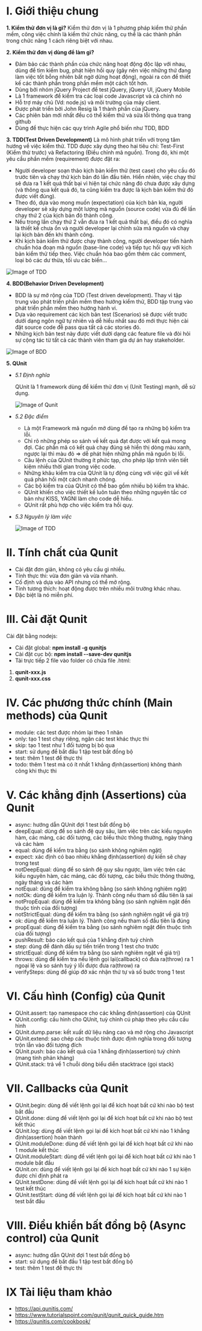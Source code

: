 # I. Giới thiệu chung
**1. Kiểm thử đơn vị là gì?**
Kiểm thử đơn vị là 1 phương pháp kiểm thử phần mềm, công việc chính là kiểm thử chức năng, cụ thể là các thành phần trong chức năng 1 cách riêng biệt với nhau.

**2. Kiểm thử đơn vị dùng để làm gì?**
* Đảm bảo các thành phần của chức năng hoạt động độc lập với nhau, dùng để tìm kiếm bug, phát hiện hồi quy (gây nên việc những thứ đang làm việc tốt bỗng nhiên bất ngờ dừng hoạt động), ngoài ra còn để thiết kế các thành phần trong phần mềm một cách tốt hơn.
*	Dùng bởi nhóm jQuery Project để test jQuery, jQuery UI, jQuery Mobile
*	Là 1 framework để kiểm tra các loại code Javascript và cả chính nó
*	Hỗ trợ máy chủ (Vd: node.js) và môi trường của máy client.
*	Được phát triển bởi John Resig là 1 thành phần của jQuery.
*	Các phiên bản mới nhất đều có thể kiểm thử và sửa lỗi thông qua trang github
* Dùng để thực hiện các quy trình Agile phổ biến như TDD, BDD

**3. TDD(Test Driven Development)**
Là mô hình phát triển với trọng tâm hướng về việc kiểm thử. TDD được xây dựng theo hai tiêu chí: Test-First (Kiểm thử trước) và Refactoring (Điều chỉnh mã nguồn). Trong đó, khi một yêu cầu phần mềm (requirement) được đặt ra:
* Người developer soạn thảo kịch bản kiểm thử (test case) cho yêu cầu đó trước tiên và chạy thử kịch bản đó lần đầu tiên. Hiển nhiên, việc chạy thử sẽ đưa ra 1 kết quả thất bại vì hiện tại chức năng đó chưa được xây dựng (và thông qua kết quả đó, ta cũng kiểm tra được là kịch bản kiểm thử đó được viết đúng).
* Theo đó, dựa vào mong muốn (expectation) của kịch bản kia, người developer sẽ xây dựng một lượng mã nguồn (source code) vừa đủ để lần chạy thứ 2 của kịch bản đó thành công.
* Nếu trong lần chạy thứ 2 vẫn đưa ra 1 kết quả thất bại, điều đó có nghĩa là thiết kế chưa ổn và người developer lại chỉnh sửa mã nguồn và chạy lại kịch bản đến khi thành công.
* Khi kịch bản kiểm thử được chạy thành công, người developer tiến hành chuẩn hóa đoạn mã nguồn (base-line code) và tiếp tục hồi quy với kịch bản kiểm thử tiếp theo. Việc chuẩn hóa bao gồm thêm các comment, loại bỏ các dư thừa, tối ưu các biến…

![Image of TDD](/image/2.png)

**4. BDD(Behavior Driven Development)**
* BDD là sự mở rộng của TDD (Test driven development). Thay vì tập trung vào phát triển phần mềm theo hướng kiểm thử, BDD tập trung vào phát triển phần mềm theo hướng hành vi.
* Dựa vào requirement các kịch bản test (Scenarios) sẽ được viết trước dưới dạng ngôn ngữ tự nhiên và dễ hiểu nhất sau đó mới thực hiện cài đặt source code đễ pass qua tất cả các stories đó.
* Những kịch bản test này được viết dưới dạng các feature file và đòi hỏi sự cộng tác từ tất cả các thành viên tham gia dự án hay stakeholder.

![Image of BDD](/image/3.jpg)

**5. QUnit**
* *5.1 Định nghĩa*

  QUnit là 1 framework dùng để kiểm thử đơn vị (Unit Testing) mạnh, dễ sử dụng.

  ![Image of Qunit](/image/1.png)

* *5.2 Đặc điểm*
  *	Là một Framework mã nguồn mở dùng để tạo ra những bộ kiểm tra lỗi.
  *	Chỉ rõ những phép so sánh về kết quả đạt được với kết quả mong đợi. Các phần mã có kết quả chạy đúng sẽ hiển thị dòng màu xanh, ngược lại thì màu đỏ => dễ phát hiện những phần mã nguồn bị lỗi.
  *	Câu lệnh của QUnit thường ít phức tạp, cho phép lập trình viên tiết kiệm nhiều thời gian trong việc code.
  *	Những khâu kiểm tra của QUnit là tự động cùng với việc gửi về kết quả phản hồi một cách nhanh chóng.
  *	Các bộ kiểm tra của QUnit có thể bao gồm nhiều bộ kiểm tra khác.  
  *	QUnit khiến cho việc thiết kế luôn tuân theo những nguyên tắc cơ bản như KISS, YAGNI làm cho code dễ hiểu.
  *	QUnit rất phù hợp cho việc kiểm tra hồi quy.

* *5.3 Nguyên lý làm việc*

  ![Image of TDD](/image/4.png)

# II. Tính chất của Qunit
*	Cài đặt đơn giản, không có yêu cầu gì nhiều.
*	Tính thực thi: vừa đơn giản và vừa nhanh.
*	Cố định và dựa vào API nhưng có thể mở rộng.
*	Tính tương thích: hoạt động được trên nhiều môi trường khác nhau.
*	Đặc biệt là nó miễn phí.

# III. Cài đặt Qunit
Cài đặt bằng nodejs:
* Cài đặt global:
**npm install -g qunitjs**
* Cài đặt cục bộ:
**npm install --save-dev qunitjs**
* Tải trực tiếp 2 file vào folder có chứa file .html:
1. **qunit-xxx.js**
2. **qunit-xxx.css**

# IV. Các phương thức chính (Main methods) của Qunit
*	module: các test được nhóm lại theo 1 nhãn
*	only: tạo 1 test chạy riêng, ngăn các test khác thực thi
*	skip: tạo 1 test như 1 đối tượng bị bỏ qua
*	start: sử dụng để bắt đầu 1 tập test bất đồng bộ
*	test: thêm 1 test để thực thi
*	todo: thêm 1 test mà có ít nhất 1 khẳng định(assertion) không thành công khi thực thi

# V. Các khẳng định (Assertions) của Qunit
*	async: hướng dẫn QUnit đợi 1 test bất đồng bộ
*	deepEqual: dùng để so sánh đệ quy sâu, làm việc trên các kiểu nguyên hàm, các mảng, các đối tượng, các biểu thức thông thường, ngày tháng và các hàm
* equal: dùng để kiểm tra bằng (so sánh không nghiêm ngặt)
*	expect: xác định có bao nhiêu khẳng định(assertion) dự kiến sẽ chạy trong test
*	notDeepEqual: dùng để so sánh đệ quy sâu ngược, làm việc trên các kiểu nguyên hàm, các mảng, các đối tượng, các biểu thức thông thường, ngày tháng và các hàm
*	notEqual: dùng để kiểm tra không bằng (so sánh không nghiêm ngặt)
*	notOk: dùng để kiểm tra luận lý. Thành công nếu tham số đầu tiên là sai
*	notPropEqual: dùng để kiểm tra không bằng (so sánh nghiêm ngặt đến thuộc tính của đối tượng)
*	notStrictEqual: dùng để kiểm tra bằng (so sánh nghiêm ngặt về giá trị)
*	ok: dùng để kiểm tra luận lý. Thành công nếu tham số đầu tiên là đúng
*	propEqual: dùng để kiểm tra bằng (so sánh nghiêm ngặt đến thuộc tính của đối tượng)
*	pushResult: báo cáo kết quả của 1 khẳng định tuỳ chỉnh
*	step: dùng để đánh dấu sự tiến triển trong 1 test cho trước
*	strictEqual: dùng để kiểm tra bằng (so sánh nghiêm ngặt về giá trị)
*	throws: dùng để kiểm tra nếu lệnh gọi lại(callback) có đưa ra(throw) ra 1 ngoại lệ và so sánh tuỳ ý lỗi được đưa ra(throw) ra
*	verifySteps: dùng để giúp đỡ xác nhận thứ tự và số bước trong 1 test

# VI. Cấu hình (Config) của Qunit
*	QUnit.assert: tạo namespace cho các khẳng định(assertion) của QUnit
*	QUnit.config: cấu hình cho QUnit, tuỳ chỉnh cú pháp theo yêu cầu cấu hình
*	QUnit.dump.parse: kết xuất dữ liệu nâng cao và mở rộng cho Javascript
*	QUnit.extend: sao chép các thuộc tính được định nghĩa trong đối tượng trộn lẫn vào đối tượng đích
*	QUnit.push: báo cáo kết quả của 1 khẳng định(assertion) tuỳ chỉnh (mang tính phản kháng)
*	QUnit.stack: trả về 1 chuỗi dòng biểu diễn stacktrace (gọi stack)

# VII. Callbacks của Qunit
*	QUnit.begin: dùng để viết lệnh gọi lại để kích hoạt bất cứ khi nào bộ test bắt đầu
*	QUnit.done: dùng để viết lệnh gọi lại để kích hoạt bất cứ khi nào bộ test kết thúc
*	QUnit.log: dùng để viết lệnh gọi lại để kích hoạt bất cứ khi nào 1 khẳng định(assertion) hoàn thành
*	QUnit.moduleDone: dùng để viết lệnh gọi lại để kích hoạt bất cứ khi nào 1 module kết thúc
* QUnit.moduleStart: dùng để viết lệnh gọi lại để kích hoạt bất cứ khi nào 1 module bắt đầu
*	QUnit.on: dùng để viết lệnh gọi lại để kích hoạt bất cứ khi nào 1 sự kiện được chỉ định phát ra
*	QUnit.testDone: dùng để viết lệnh gọi lại để kích hoạt bất cứ khi nào 1 test kết thúc
*	QUnit.testStart: dùng để viết lệnh gọi lại để kích hoạt bất cứ khi nào 1 test bắt đầu

# VIII. Điều khiển bất đồng bộ (Async control) của Qunit
*	async: hướng dẫn QUnit đợi 1 test bất đồng bộ
*	start: sử dụng để bắt đầu 1 tập test bất đồng bộ
*	test: thêm 1 test để thực thi

# IX Tài liệu tham khảo
* https://api.qunitjs.com/
* https://www.tutorialspoint.com/qunit/qunit_quick_guide.htm
* https://qunitjs.com/cookbook/
